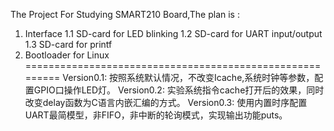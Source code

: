 The Project For Studying SMART210 Board,The plan is :
1. Interface
	1.1 SD-card for LED blinking
	1.2 SD-card for UART input/output
	1.3 SD-card for printf
2. Bootloader for Linux
=========================================================
Version0.1:
	按照系统默认情况，不改变Icache,系统时钟等参数，配置GPIO口操作LED灯。
Version0.2:
	实验系统指令cache打开后的效果，同时改变delay函数为C语言内嵌汇编的方式。
Version0.3:
	使用内置时序配置UART最简模型，非FIFO，非中断的轮询模式，实现输出功能puts。

